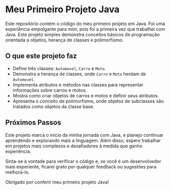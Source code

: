 # Meu Primeiro Projeto Java

Este repositório contém o código do meu primeiro projeto em Java. Foi uma experiência empolgante para mim, pois foi a primeira vez que trabalhei com Java. Este projeto simples demonstra conceitos básicos de programação orientada a objetos, herança de classes e polimorfismo.

## O que este projeto faz

- Define três classes: `Automovel`, `Carro` e `Moto`.
- Demonstra a herança de classes, onde `Carro` e `Moto` herdam de `Automovel`.
- Implementa atributos e métodos nas classes para representar informações sobre carros e motos.
- Mostra como criar objetos de carros e motos e definir seus atributos.
- Apresenta o conceito de polimorfismo, onde objetos de subclasses são tratados como objetos da classe base.

## Próximos Passos

Este projeto marca o início da minha jornada com Java, e planejo continuar aprendendo e explorando mais a linguagem. Além disso, espero trabalhar em projetos mais complexos e desafiadores à medida que ganho experiência.

Sinta-se à vontade para verificar o código e, se você é um desenvolvedor mais experiente, ficarei grato por qualquer feedback ou sugestões para melhorá-lo.

Obrigado por conferir meu primeiro projeto Java!
